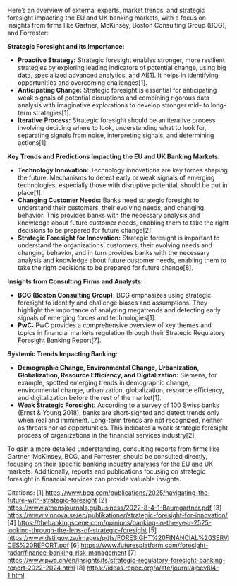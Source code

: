 Here’s an overview of external experts, market trends, and strategic foresight impacting the EU and UK banking markets, with a focus on insights from firms like Gartner, McKinsey, Boston Consulting Group (BCG), and Forrester:

**Strategic Foresight and its Importance:**

*   **Proactive Strategy:** Strategic foresight enables stronger, more resilient strategies by exploring leading indicators of potential change, using big data, specialized advanced analytics, and AI[1]. It helps in identifying opportunities and overcoming challenges[1].
*   **Anticipating Change:** Strategic foresight is essential for anticipating weak signals of potential disruptions and combining rigorous data analysis with imaginative explorations to develop stronger mid- to long-term strategies[1].
*   **Iterative Process:** Strategic foresight should be an iterative process involving deciding where to look, understanding what to look for, separating signals from noise, interpreting signals, and determining actions[1].

**Key Trends and Predictions Impacting the EU and UK Banking Markets:**

*   **Technology Innovation:** Technology innovations are key forces shaping the future. Mechanisms to detect early or weak signals of emerging technologies, especially those with disruptive potential, should be put in place[1].
*   **Changing Customer Needs:** Banks need strategic foresight to understand their customers, their evolving needs, and changing behavior. This provides banks with the necessary analysis and knowledge about future customer needs, enabling them to take the right decisions to be prepared for future change[2].
*   **Strategic Foresight for Innovation:** Strategic foresight is important to understand the organizations’ customers, their evolving needs and changing behavior, and in turn provides banks with the necessary analysis and knowledge about future customer needs, enabling them to take the right decisions to be prepared for future change[8].

**Insights from Consulting Firms and Analysts:**

*   **BCG (Boston Consulting Group):** BCG emphasizes using strategic foresight to identify and challenge biases and assumptions. They highlight the importance of analyzing megatrends and detecting early signals of emerging forces and technologies[1].
*   **PwC:** PwC provides a comprehensive overview of key themes and topics in financial markets regulation through their Strategic Regulatory Foresight Banking Report[7].

**Systemic Trends Impacting Banking:**

*   **Demographic Change, Environmental Change, Urbanization, Globalization, Resource Efficiency, and Digitalization:** Siemens, for example, spotted emerging trends in demographic change, environmental change, urbanization, globalization, resource efficiency, and digitalization before the rest of the market[1].
*   **Weak Strategic Foresight:** According to a survey of 100 Swiss banks (Ernst & Young 2018), banks are short-sighted and detect trends only when real and imminent. Long-term trends are not recognized, neither as threats nor as opportunities. This indicates a weak strategic foresight process of organizations in the financial services industry[2].

To gain a more detailed understanding, consulting reports from firms like Gartner, McKinsey, BCG, and Forrester, should be consulted directly, focusing on their specific banking industry analyses for the EU and UK markets. Additionally, reports and publications focusing on strategic foresight in financial services can provide valuable insights.

Citations:
[1] https://www.bcg.com/publications/2025/navigating-the-future-with-strategic-foresight
[2] https://www.athensjournals.gr/business/2022-8-4-1-Baumgartner.pdf
[3] https://www.vinnova.se/en/publikationer/strategic-foresight-for-innovation/
[4] https://thebankingscene.com/opinions/banking-in-the-year-2525-looking-through-the-lens-of-strategic-foresight
[5] https://www.dsti.gov.za/images/pdfs/FORESIGHT%20FINANCIAL%20SERVICES%20REPORT.pdf
[6] https://www.futuresplatform.com/foresight-radar/finance-banking-risk-management
[7] https://www.pwc.ch/en/insights/fs/strategic-regulatory-foresight-banking-report-2022-2024.html
[8] https://ideas.repec.org/a/ate/journl/ajbev8i4-1.html
